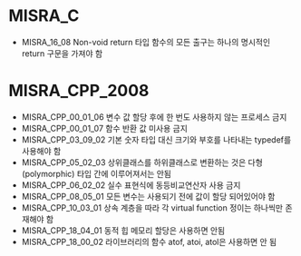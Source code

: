 # MISRA_C
 - MISRA_16_08 Non-void return 타입 함수의 모든 출구는 하나의 명시적인 return 구문을 가져야 함
# MISRA_CPP_2008
 - MISRA_CPP_00_01_06 변수 값 할당 후에 한 번도 사용하지 않는 프로세스 금지
 - MISRA_CPP_00_01_07 함수 반환 값 미사용 금지
 - MISRA_CPP_03_09_02 기본 숫자 타입 대신 크기와 부호를 나타내는 typedef를 사용해야 함
 - MISRA_CPP_05_02_03 상위클래스를 하위클래스로 변환하는 것은 다형(polymorphic) 타입 간에 이루어져서는 안됨
 - MISRA_CPP_06_02_02 실수 표현식에 동등비교연산자 사용 금지
 - MISRA_CPP_08_05_01 모든 변수는 사용되기 전에 값이 할당 되어있어야 함
 - MISRA_CPP_10_03_01 상속 계층을 따라 각 virtual function 정이는 하나씩만 존재해야 함
 - MISRA_CPP_18_04_01 동적 힙 메모리 할당은 사용하면 안됨
 - MISRA_CPP_18_00_02 라이브러리의 함수 atof, atoi, atol은 사용하면 안 됨

